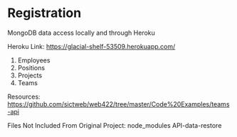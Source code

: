 # Registration

MongoDB data access locally and through Heroku

Heroku Link:    https://glacial-shelf-53509.herokuapp.com/ 
  1. Employees
  2. Positions
  3. Projects
  4. Teams

Resources: 
https://github.com/sictweb/web422/tree/master/Code%20Examples/teams-api

Files Not Included From Original Project:
node_modules
API-data-restore
